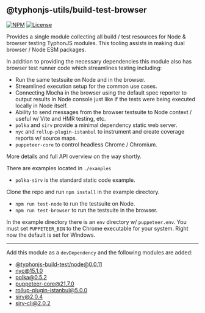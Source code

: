 ## @typhonjs-utils/build-test-browser

[![NPM](https://img.shields.io/npm/v/@typhonjs-utils/build-test-browser.svg?label=npm)](https://www.npmjs.com/package/@typhonjs-utils/build-test-browser)
[![License](https://img.shields.io/badge/license-MPLv2-yellowgreen.svg?style=flat)](https://github.com/typhonjs-node-utils/build-test-browser/blob/main/LICENSE)

Provides a single module collecting all build / test resources for Node & browser testing TyphonJS modules. This tooling assists 
in making dual browser / Node ESM packages.

In addition to providing the necessary dependencies this module also has browser test runner code which streamlines 
testing including:

- Run the same testsuite on Node and in the browser.
- Streamlined execution setup for the common use cases.  
- Connecting Mocha in the browser using the default spec reporter to output results in Node console just like if the
  tests were being executed locally in Node itself.
- Ability to send messages from the browser testsuite to Node context / useful w/ Vite and HMR testing, etc.  
- `polka` and `sirv` provide a minimal dependency static web server.
- `nyc` and `rollup-plugin-istanbul` to instrument and create coverage reports w/ source maps.
- `puppeteer-core` to control headless Chrome / Chromium.

More details and full API overview on the way shortly.

There are examples located in `./examples`
- `polka-sirv` is the standard static code example.

Clone the repo and run `npm install` in the example directory. 
- `npm run test-node` to run the testsuite on Node.
- `npm run test-browser` to run the testsuite in the browser. 

In the example directory there is an `env` directory w/ `puppeteer.env`. You must set 
`PUPPETEER_BIN` to the Chrome executable for your system. Right now the default is set for Windows.

-----

Add this module as a `devDependency` and the following modules are added:

- [@typhonjs-build-test/node@0.0.11](https://www.npmjs.com/package/@typhonjs-build-test/node)
- [nyc@15.1.0](https://www.npmjs.com/package/nyc)
- [polka@0.5.2](https://www.npmjs.com/package/polka)
- [puppeteer-core@21.7.0](https://www.npmjs.com/package/puppeteer-core)
- [rollup-plugin-istanbul@5.0.0](https://www.npmjs.com/package/sirv)
- [sirv@2.0.4](https://www.npmjs.com/package/sirv)
- [sirv-cli@2.0.2](https://www.npmjs.com/package/sirv-cli)
